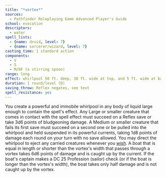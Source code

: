 ```yaml
---
title: "*vortex*"
sources:
  - Pathfinder Roleplaying Game Advanced Player's Guide
school: evocation
descriptors:
  - water
spell_lists:
  - {name: druid, level: 7}
  - {name: sorcerer/wizard, level: 7}
casting_time: 1 standard action
components:
  - V
  - S
  - M/DF (a stirring spoon)
range: long
effect: whirlpool 50 ft. deep, 30 ft. wide at top, and 5 ft. wide at base
duration: 1 round/level (D)
saving_throw: Reflex negates, see text
spell_resistance: yes
---
```


You create a powerful and immobile whirlpool in any body of liquid large enough to contain the spell's effect. Any Large or smaller creature that comes in contact with the spell effect must succeed on a Reflex save or take 3d6 points of bludgeoning damage. A Medium or smaller creature that fails its first save must succeed on a second one or be pulled into the whirlpool and held suspended in its powerful currents, taking 1d8 points of damage each round on your turn with no save allowed. You may direct the whirlpool to eject any carried creatures whenever you [*wish*](/spells/wish/). A boat that is equal in length or shorter than the vortex's width that passes through a vortex takes 6d6 points of damage and is caught up by the current. If the boat's captain makes a DC 25 Profession (sailor) check (or if the boat is longer than the vortex's width), the boat takes only half damage and is not caught up by the vortex.

